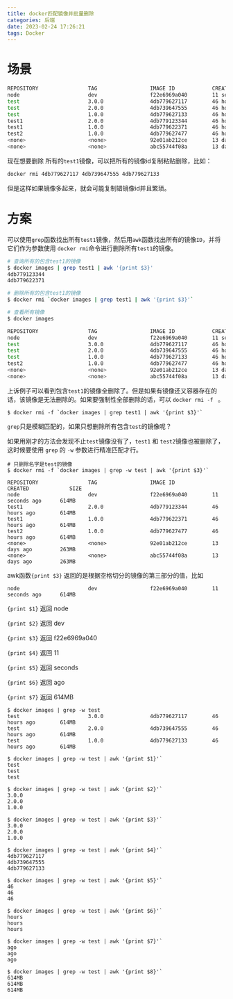 ```yaml
---
title: docker匹配镜像并批量删除
categories: 后端
date: 2023-02-24 17:26:21
tags: Docker
---
```


# 场景



```bash
REPOSITORY                TAG                 IMAGE ID            CREATED             SIZE
node                      dev                 f22e6969a040        11 seconds ago      614MB
test                      3.0.0               4db779627117        46 hours ago        614MB
test                      2.0.0               4db739647555        46 hours ago        614MB
test                      1.0.0               4db779627133        46 hours ago        614MB
test1                     2.0.0               4db779123344        46 hours ago        614MB
test1                     1.0.0               4db779622371        46 hours ago        614MB
test2                     1.0.0               4db779627477        46 hours ago        614MB
<none>                    <none>              92e01ab212ce        13 days ago         263MB
<none>                    <none>              abc55744f08a        13 days ago         263MB
```

现在想要删除 所有的`test1`镜像，可以把所有的镜像id复制粘贴删除，比如：
<!--more-->
```bash
docker rmi 4db779627117 4db739647555 4db779627133
```

但是这样如果镜像多起来，就会可能复制错镜像id并且繁琐。



# 方案

可以使用`grep`函数找出所有`test1`镜像，然后用`awk`函数找出所有的镜像`ID`，并将它们作为参数使用 `docker rmi`命令进行删除所有`test1`的镜像。 

```bash
# 查询所有的包含test1的镜像
$ docker images | grep test1 | awk '{print $3}'
4db779123344
4db779622371

# 删除所有的包含test1的镜像
$ docker rmi `docker images | grep test1 | awk '{print $3}'`

# 查看所有镜像
$ docker images

REPOSITORY                TAG                 IMAGE ID            CREATED             SIZE
node                      dev                 f22e6969a040        11 seconds ago      614MB
test                      3.0.0               4db779627117        46 hours ago        614MB
test                      2.0.0               4db739647555        46 hours ago        614MB
test                      1.0.0               4db779627133        46 hours ago        614MB
test2                     1.0.0               4db779627477        46 hours ago        614MB
<none>                    <none>              92e01ab212ce        13 days ago         263MB
<none>                    <none>              abc55744f08a        13 days ago         263MB
```

上诉例子可以看到包含`test1`的镜像全删除了。但是如果有镜像还又容器存在的话，该镜像是无法删除的。如果要强制性全部删除的话，可以 `docker rmi -f ` 。

    $ docker rmi -f `docker images | grep test1 | awk '{print $3}'`

`grep`只是模糊匹配的，如果只想删除所有包含`test`的镜像呢？ 

如果用刚才的方法会发现不止`test`镜像没有了，`test1` 和 `test2`镜像也被删除了，这时候要使用 `grep` 的 `-w` 参数进行精准匹配才行。

    # 只删除名字是test的镜像
    $ docker rmi -f `docker images | grep -w test | awk '{print $3}'`

    REPOSITORY                TAG                 IMAGE ID            CREATED             SIZE
    node                      dev                 f22e6969a040        11 seconds ago      614MB
    test1                     2.0.0               4db779123344        46 hours ago        614MB
    test1                     1.0.0               4db779622371        46 hours ago        614MB
    test2                     1.0.0               4db779627477        46 hours ago        614MB
    <none>                    <none>              92e01ab212ce        13 days ago         263MB
    <none>                    <none>              abc55744f08a        13 days ago         263MB



awk函数`{print $3}` 返回的是根据空格切分的镜像的第三部分的值，比如 

    node                      dev                 f22e6969a040        11 seconds ago      614MB

`{print $1}` 返回 node

`{print $2}` 返回 dev

`{print $3}` 返回 f22e6969a040

`{print $4}` 返回 11

`{print $5}` 返回 seconds

`{print $6}` 返回 ago

`{print $7}` 返回 614MB



    $ docker images | grep -w test
    test                      3.0.0               4db779627117        46 hours ago        614MB
    test                      2.0.0               4db739647555        46 hours ago        614MB
    test                      1.0.0               4db779627133        46 hours ago        614MB

    $ docker images | grep -w test | awk '{print $1}'`
    test
    test
    test

    $ docker images | grep -w test | awk '{print $2}'`
    3.0.0 
    2.0.0 
    1.0.0 

    $ docker images | grep -w test | awk '{print $3}'`
    3.0.0 
    2.0.0 
    1.0.0 

    $ docker images | grep -w test | awk '{print $4}'`
    4db779627117
    4db739647555
    4db779627133

    $ docker images | grep -w test | awk '{print $5}'`
    46
    46
    46

    $ docker images | grep -w test | awk '{print $6}'`
    hours
    hours
    hours

    $ docker images | grep -w test | awk '{print $7}'`
    ago
    ago
    ago

    $ docker images | grep -w test | awk '{print $8}'`
    614MB
    614MB
    614MB

